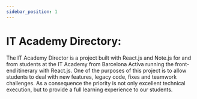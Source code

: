 ```yaml
---
sidebar_position: 1
---
```


# IT Academy Directory:

The IT Academy Director is a project built with React.js and Note.js for and from students at the IT Academy from Barcelona Activa running the front-end itinerary with React.js.
One of the purposes of this project is to allow students to deal with new features, legacy code, fixes and teamwork challenges. As a consequence the priority is not only excellent technical execution, but to provide a full learning experience to our students.

